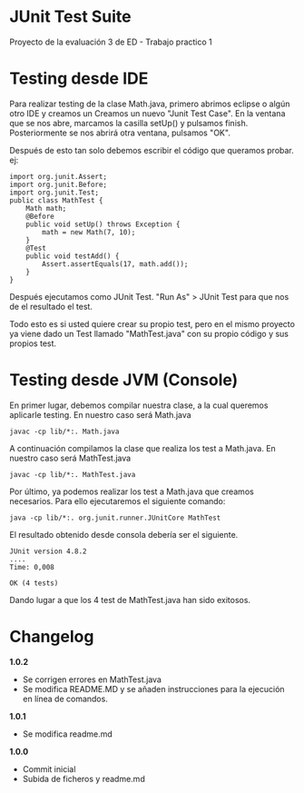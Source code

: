 # JUnit Test Suite
Proyecto de la evaluación 3 de ED - Trabajo practico 1

# Testing desde IDE

Para realizar testing de la clase Math.java, primero abrimos eclipse o algún otro IDE y creamos un 
Creamos un nuevo "Junit Test Case". En la ventana que se nos abre, marcamos la casilla setUp() y pulsamos finish.
Posteriormente se nos abrirá otra ventana, pulsamos "OK".

Después de esto tan solo debemos escribir el código que queramos probar. ej:

    import org.junit.Assert;
    import org.junit.Before;
    import org.junit.Test;
    public class MathTest {
        Math math;
        @Before
        public void setUp() throws Exception {
            math = new Math(7, 10);
        }
        @Test
        public void testAdd() {
            Assert.assertEquals(17, math.add());
        }
    }
    
Después ejecutamos como JUnit Test. "Run As" > JUnit Test para que nos de el resultado el test.

Todo esto es si usted quiere crear su propio test, pero en el mismo proyecto ya viene dado un Test llamado "MathTest.java" con su propio código y sus propios test.


# Testing desde JVM (Console)

En primer lugar, debemos compilar nuestra clase, a la cual queremos aplicarle testing. En nuestro caso será Math.java

    javac -cp lib/*:. Math.java

A continuación compilamos la clase que realiza los test a Math.java. En nuestro caso será MathTest.java

    javac -cp lib/*:. MathTest.java
    
Por último, ya podemos realizar los test a Math.java que creamos necesarios. Para ello ejecutaremos el siguiente comando:

    java -cp lib/*:. org.junit.runner.JUnitCore MathTest

El resultado obtenido desde consola debería ser el siguiente.

    JUnit version 4.8.2
    ....
    Time: 0,008

    OK (4 tests)
    
 Dando lugar a que los 4 test de MathTest.java han sido exitosos.
 
 
# Changelog

**1.0.2**
- Se corrigen errores en MathTest.java
- Se modifica README.MD y se añaden instrucciones para la ejecución en línea de comandos. 

**1.0.1**
 - Se modifica readme.md

**1.0.0**
 - Commit inicial
 - Subida de ficheros y readme.md















